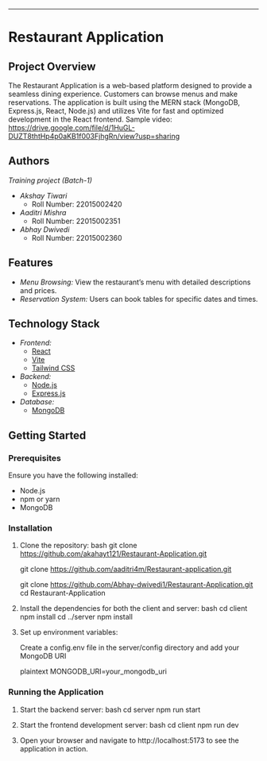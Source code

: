 ---

# Restaurant Application

## Project Overview

The Restaurant Application is a web-based platform designed to provide a seamless dining experience. Customers can browse menus and make reservations. The application is built using the MERN stack (MongoDB, Express.js, React, Node.js) and utilizes Vite for fast and optimized development in the React frontend.
Sample video: https://drive.google.com/file/d/1HuGL-DUZT8thtHp4p0aKB1f003FjhgRn/view?usp=sharing

## Authors
   *Training project (Batch-1)*

- *Akshay Tiwari*
  - Roll Number: 22015002420
- *Aaditri Mishra*
  - Roll Number: 22015002351
- *Abhay Dwivedi*
  - Roll Number: 22015002360

## Features

- *Menu Browsing:* View the restaurant’s menu with detailed descriptions and prices.
- *Reservation System:* Users can book tables for specific dates and times.

## Technology Stack

- *Frontend:*
  - [React](https://reactjs.org/)
  - [Vite](https://vitejs.dev/)
  - [Tailwind CSS](https://tailwindcss.com/) 
- *Backend:*
  - [Node.js](https://nodejs.org/)
  - [Express.js](https://expressjs.com/)
- *Database:*
  - [MongoDB](https://www.mongodb.com/)

  

## Getting Started

### Prerequisites

Ensure you have the following installed:

- Node.js
- npm or yarn
- MongoDB

### Installation

1. Clone the repository:
   bash
   git clone https://github.com/akahayt121/Restaurant-Application.git
   
   git clone https://github.com/aaditri4m/Restaurant-application.git 

   git clone https://github.com/Abhay-dwivedi1/Restaurant-Application.git 
   cd Restaurant-Application
   

2. Install the dependencies for both the client and server:
   bash
   cd client
   npm install
   cd ../server
   npm install
   

3. Set up environment variables:

   Create a config.env file in the server/config directory and add your MongoDB URI 

   plaintext
   MONGODB_URI=your_mongodb_uri
   

### Running the Application

1. Start the backend server:
   bash
   cd server
   npm run start
   

2. Start the frontend development server:
   bash
   cd client
   npm run dev
   

3. Open your browser and navigate to http://localhost:5173 to see the application in action.
